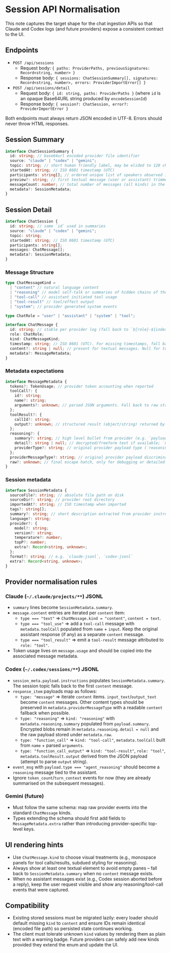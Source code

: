 # Session API Normalisation

This note captures the target shape for the chat ingestion APIs so that Claude and Codex logs (and future providers) expose a consistent contract to the UI.

## Endpoints

- `POST /api/sessions`
  - Request body: `{ paths: ProviderPaths, previousSignatures: Record<string, number> }`
  - Response body: `{ sessions: ChatSessionSummary[], signatures: Record<string, number>, errors: ProviderImportError[] }`
- `POST /api/sessions/detail`
  - Request body: `{ id: string, paths: ProviderPaths }` (where `id` is an opaque Base64URL string produced by `encodeSessionId`)
  - Response body: `{ session?: ChatSession, error?: ProviderImportError }`

Both endpoints must always return JSON encoded in UTF-8. Errors should never throw HTML responses.

## Session Summary

```ts
interface ChatSessionSummary {
  id: string; // base64url encoded provider file identifier
  source: "claude" | "codex" | "gemini";
  topic: string; // short human friendly label, may be elided to 120 chars
  startedAt: string; // ISO 8601 timestamp (UTC)
  participants: string[]; // ordered unique list of speakers observed in the detail feed
  preview?: string; // first textual message (user or assistant) trimmed to 240 chars
  messageCount: number; // total number of messages (all kinds) in the detail feed
  metadata?: SessionMetadata;
}
```

## Session Detail

```ts
interface ChatSession {
  id: string; // same `id` used in summaries
  source: "claude" | "codex" | "gemini";
  topic: string;
  startedAt: string; // ISO 8601 timestamp (UTC)
  participants: string[];
  messages: ChatMessage[];
  metadata?: SessionMetadata;
}
```

### Message Structure

```ts
type ChatMessageKind =
  | "content" // natural language content
  | "reasoning" // model self-talk or summaries of hidden chains of thought
  | "tool-call" // assistant initiated tool usage
  | "tool-result" // tool/effect output
  | "system"; // provider generated system events

type ChatRole = "user" | "assistant" | "system" | "tool";

interface ChatMessage {
  id: string; // stable per provider log (fall back to `${role}-${index}`)
  role: ChatRole;
  kind: ChatMessageKind;
  timestamp: string; // ISO 8601 (UTC). For missing timestamps, fall back to session startedAt.
  content?: string | null; // present for textual messages. Null for tool-call / tool-result unless a provider delivers text.
  metadata?: MessageMetadata;
}
```

### Metadata expectations

```ts
interface MessageMetadata {
  tokens?: TokenUsage; // provider token accounting when reported
  toolCall?: {
    id?: string;
    name?: string;
    arguments?: unknown; // parsed JSON arguments. Fall back to raw string when parsing fails.
  };
  toolResult?: {
    callId?: string;
    output?: unknown; // structured result (object/string) returned by the tool; attach raw when JSON parse fails
  };
  reasoning?: {
    summary?: string; // high level bullet from provider (e.g. `payload.summary` for Codex)
    detail?: string | null; // decrypted/freeform text if available; `null` when provider redacts content
    providerType?: string; // original provider payload type (`reasoning`, `analysis`, ...)
  };
  providerMessageType?: string; // original provider payload discriminator (e.g. `response_item` type)
  raw?: unknown; // final escape hatch, only for debugging or detailed inspection
}
```

### Session metadata

```ts
interface SessionMetadata {
  sourceFile?: string; // absolute file path on disk
  sourceDir?: string; // provider root directory
  importedAt?: string; // ISO timestamp when imported
  tags?: string[];
  summary?: string; // short description extracted from provider instructions/session summaries
  language?: string;
  provider?: {
    model?: string;
    version?: string;
    temperature?: number;
    topP?: number;
    extra?: Record<string, unknown>;
  };
  format?: string; // e.g. `claude-jsonl`, `codex-jsonl`
  extra?: Record<string, unknown>;
}
```

## Provider normalisation rules

### Claude (`~/.claude/projects/**`) JSONL

- `summary` lines become `SessionMetadata.summary`.
- `message.content` entries are iterated per `content` item:
  - `type === "text"` ⇒ `ChatMessage.kind = "content"`, `content = text`.
  - `type === "tool_use"` ⇒ add a `tool-call` message with `metadata.toolCall` populated from `name` + `input`. Keep the original assistant response (if any) as a separate `content` message.
  - `type === "tool_result"` ⇒ emit a `tool-result` message attributed to `role: "tool"`.
- Token usage lives on `message.usage` and should be copied into the associated message metadata.

### Codex (`~/.codex/sessions/**`) JSONL

- `session_meta.payload.instructions` populates `SessionMetadata.summary`. The session topic falls back to the first `content` message.
- `response_item` payloads map as follows:
  - `type: "message"` ⇒ iterate `content` items. `input_text`/`output_text` become `content` messages. Other content types should be preserved in `metadata.providerMessageType` with a readable `content` fallback when possible.
  - `type: "reasoning"` ⇒ `kind: "reasoning"` with `metadata.reasoning.summary` populated from `payload.summary`. Encrypted blobs remain in `metadata.reasoning.detail = null` and the raw payload stored under `metadata.raw`.
  - `type: "function_call"` ⇒ `kind: "tool-call"`, `metadata.toolCall` built from `name` + parsed `arguments`.
  - `type: "function_call_output"` ⇒ `kind: "tool-result"`, `role: "tool"`, `metadata.toolResult.output` derived from the JSON payload (attempt to parse `output` string).
- `event_msg` with `payload.type === "agent_reasoning"` should become a `reasoning` message tied to the assistant.
- Ignore `token_count`/`turn_context` events for now (they are already summarised on the subsequent messages).

### Gemini (future)

- Must follow the same schema: map raw provider events into the standard `ChatMessage` kinds.
- Types extending the schema should first add fields to `MessageMetadata.extra` rather than introducing provider-specific top-level keys.

## UI rendering hints

- Use `ChatMessage.kind` to choose visual treatments (e.g., monospace panels for tool calls/results, subdued styling for reasoning).
- Always show at least one textual element to avoid empty panes – fall back to `SessionMetadata.summary` when no `content` message exists.
- When no assistant messages exist (e.g., Codex session aborted before a reply), keep the user request visible and show any reasoning/tool-call events that were captured.

## Compatibility

- Existing stored sessions must be migrated lazily: every loader should default missing `kind` to `content` and ensure IDs remain identical (encoded file path) so persisted state continues working.
- The client must tolerate unknown `kind` values by rendering them as plain text with a warning badge. Future providers can safely add new kinds provided they extend the enum and update the UI.
